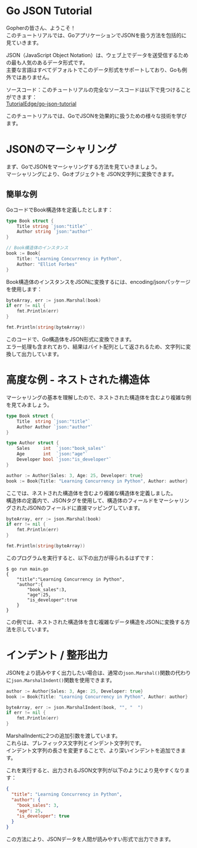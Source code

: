 # Go JSON Tutorial
Gopherの皆さん、ようこそ！  
このチュートリアルでは、GoアプリケーションでJSONを扱う方法を包括的に見ていきます。  

JSON（JavaScript Object Notation）は、ウェブ上でデータを送受信するための最も人気のあるデータ形式です。  
主要な言語はすべてデフォルトでこのデータ形式をサポートしており、Goも例外ではありません。  

ソースコード：このチュートリアルの完全なソースコードは以下で見つけることができます：  
[TutorialEdge/go-json-tutorial](https://github.com/TutorialEdge/go-json-tutorial)  

このチュートリアルでは、GoでJSONを効果的に扱うための様々な技術を学びます。  

# JSONのマーシャリング
まず、GoでJSONをマーシャリングする方法を見ていきましょう。  
マーシャリングにより、Goオブジェクトを JSON文字列に変換できます。  

## 簡単な例
GoコードでBook構造体を定義したとします：  

```go
type Book struct {
    Title string `json:"title"`
    Author string `json:"author"`
}

// Book構造体のインスタンス
book := Book{
    Title: "Learning Concurrency in Python",
    Author: "Elliot Forbes"
}
```

Book構造体のインスタンスをJSONに変換するには、encoding/jsonパッケージを使用します：  

```go
byteArray, err := json.Marshal(book)
if err != nil {
    fmt.Println(err)
}

fmt.Println(string(byteArray))
```

このコードで、Go構造体をJSON形式に変換できます。  
エラー処理も含まれており、結果はバイト配列として返されるため、文字列に変換して出力しています。  

# 高度な例 - ネストされた構造体
マーシャリングの基本を理解したので、ネストされた構造体を含むより複雑な例を見てみましょう。  

```go
type Book struct {
    Title  string `json:"title"`
    Author Author `json:"author"`
}

type Author struct {
    Sales     int  `json:"book_sales"`
    Age       int  `json:"age"`
    Developer bool `json:"is_developer"`
}

author := Author{Sales: 3, Age: 25, Developer: true}
book := Book{Title: "Learning Concurrency in Python", Author: author}
```

ここでは、ネストされた構造体を含むより複雑な構造体を定義しました。  
構造体の定義内で、JSONタグを使用して、構造体のフィールドをマーシャリングされたJSONのフィールドに直接マッピングしています。  

```go
byteArray, err := json.Marshal(book)
if err != nil {
    fmt.Println(err)
}

fmt.Println(string(byteArray))
```

このプログラムを実行すると、以下の出力が得られるはずです：  

```
$ go run main.go
{
    "title":"Learning Concurrency in Python",
    "author":{
        "book_sales":3,
        "age":25,
        "is_developer":true
    }
}
```

この例では、ネストされた構造体を含む複雑なデータ構造をJSONに変換する方法を示しています。  

# インデント / 整形出力
JSONをより読みやすく出力したい場合は、通常の`json.Marshal()`関数の代わりに`json.MarshalIndent()`関数を使用できます。  

```go
author := Author{Sales: 3, Age: 25, Developer: true}
book := Book{Title: "Learning Concurrency in Python", Author: author}

byteArray, err := json.MarshalIndent(book, "", "  ")
if err != nil {
    fmt.Println(err)
}
```

MarshalIndentに2つの追加引数を渡しています。  
これらは、プレフィックス文字列とインデント文字列です。  
インデント文字列の長さを変更することで、より深いインデントを追加できます。  

これを実行すると、出力されるJSON文字列が以下のようにより見やすくなります：

```json
{
  "title": "Learning Concurrency in Python",
  "author": {
    "book_sales": 3,
    "age": 25,
    "is_developer": true
  }
}
```

この方法により、JSONデータを人間が読みやすい形式で出力できます。